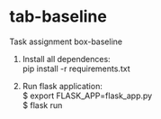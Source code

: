# tab-baseline
Task assignment box-baseline

1. Install all dependences:<br />
pip install -r requirements.txt

2. Run flask application:<br />
$ export FLASK_APP=flask_app.py<br />
$ flask run
